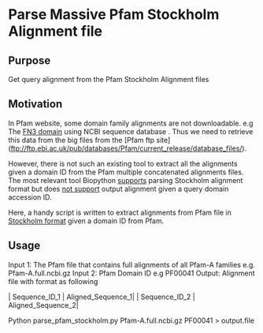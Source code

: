 # Parse Massive Pfam Stockholm Alignment file

## Purpose

Get query alignment from the Pfam Stockholm Alignment files

## Motivation 

In Pfam website, some domain family alignments are not downloadable. e.g The [FN3 domain](https://pfam.xfam.org/family/fn3#tabview=tab3) using NCBI sequence database . Thus we need to retrieve this data from the big files from the [Pfam ftp site] (ftp://ftp.ebi.ac.uk/pub/databases/Pfam/current_release/database_files/). 

However, there is not such an existing tool to extract all the alignments given a domain ID from the Pfam multiple concatenated alignments files. The most relevant tool Biopython [supports](https://biopython.org/DIST/docs/api/Bio.AlignIO.StockholmIO.StockholmIterator-class.html) parsing Stockholm alignment format but does [not support](https://github.com/biopython/biopython/issues/1977) output alignment given a query domain accession ID.    

Here, a handy script is written to extract alignments from Pfam file in [Stockholm format](http://sonnhammer.sbc.su.se/Stockholm.html) given a domain ID from Pfam. 

## Usage

Input 1: The Pfam file that contains full alignments of all Pfam-A families e.g. Pfam-A.full.ncbi.gz 
Input 2: Pfam Domain ID e.g PF00041
Output: Alignment file with format as following

| Sequence_ID_1 | Aligned_Sequence_1|
| Sequence_ID_2 | Aligned_Sequence_2|


Python parse_pfam_stockholm.py Pfam-A.full.ncbi.gz PF00041 > output.file 



